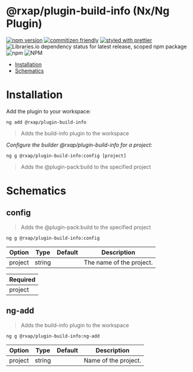 @rxap/plugin-build-info (Nx/Ng Plugin)
======

[![npm version](https://img.shields.io/npm/v/@rxap/plugin-build-info?style=flat-square)](https://www.npmjs.com/package/@rxap/plugin-build-info)
[![commitizen friendly](https://img.shields.io/badge/commitizen-friendly-brightgreen.svg?style=flat-square)](https://commitizen.github.io/cz-cli/)
[![styled with prettier](https://img.shields.io/badge/styled_with-prettier-ff69b4.svg?style=flat-square)](https://github.com/prettier/prettier)
![Libraries.io dependency status for latest release, scoped npm package](https://img.shields.io/librariesio/release/npm/@rxap/plugin-build-info)
![npm](https://img.shields.io/npm/dm/@rxap/plugin-build-info)
![NPM](https://img.shields.io/npm/l/@rxap/plugin-build-info)

> 

- [Installation](#installation)
- [Schematics](#schematics)

# Installation

Add the plugin to your workspace:

```
ng add @rxap/plugin-build-info
```

> Adds the build-info plugin to the workspace


*Configure the builder @rxap/plugin-build-info for a project:*

```
ng g @rxap/plugin-build-info:config [project]
```

> Adds the @plugin-pack:build to the specified project

# Schematics

## config

> Adds the @plugin-pack:build to the specified project

```
ng g @rxap/plugin-build-info:config
```

Option | Type | Default | Description
--- | --- | --- | ---
project | string |  | The name of the project.

| Required |
| --- |
| project |

## ng-add

> Adds the build-info plugin to the workspace

```
ng g @rxap/plugin-build-info:ng-add
```

Option | Type | Default | Description
--- | --- | --- | ---
project | string |  | Name of the project.

